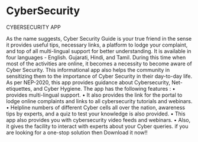 # CyberSecurity
CYBERSECURITY APP


As the name suggests, Cyber Security Guide is your true friend in the sense it provides useful tips, necessary links, a platform to lodge your complaint, and top of all multi-lingual support for better understanding. It is available in four languages - English. Gujarati, Hindi, and Tamil.
During this time when most of the activities are online, it becomes a necessity to become aware of Cyber Security. 
This informational app also helps the community in sensitizing them to the importance of Cyber Security in their day-to-day life. 
 As per NEP-2020, this app provides guidance about Cybersecurity, Net-etiquettes, and Cyber Hygiene. 
The app has the following features :
• provides multi-lingual support.
• It also provides the link for the portal to lodge online complaints and links to all cybersecurity tutorials and webinars.
• Helpline numbers of different Cyber cells all over the nation, awareness tips by experts, and a quiz to test your knowledge is also provided.
• This app also provides you with cybersecurity video feeds and webinars. 
• Also, it gives the facility to interact with experts about your Cyber queries.
if you are looking for a one-stop solution then Download it now!!
